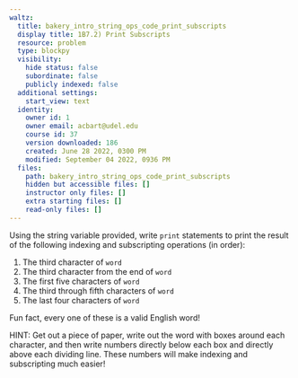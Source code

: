 ```yaml
---
waltz:
  title: bakery_intro_string_ops_code_print_subscripts
  display title: 1B7.2) Print Subscripts
  resource: problem
  type: blockpy
  visibility:
    hide status: false
    subordinate: false
    publicly indexed: false
  additional settings:
    start_view: text
  identity:
    owner id: 1
    owner email: acbart@udel.edu
    course id: 37
    version downloaded: 186
    created: June 28 2022, 0300 PM
    modified: September 04 2022, 0936 PM
  files:
    path: bakery_intro_string_ops_code_print_subscripts
    hidden but accessible files: []
    instructor only files: []
    extra starting files: []
    read-only files: []
---
```

Using the string variable provided, write `print` statements to print the result of the following indexing and subscripting operations (in order):

1. The third character of `word`
2. The third character from the end of `word`
3. The first five characters of `word`
4. The third through fifth characters of `word`
5. The last four characters of `word`

Fun fact, every one of these is a valid English word!

HINT: Get out a piece of paper, write out the word with boxes around each character, and then write numbers directly below each box and directly above each dividing line. These numbers will make indexing and subscripting much easier!